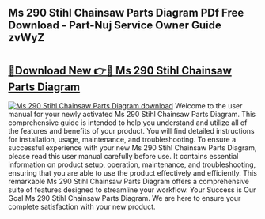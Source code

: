 ## Ms 290 Stihl Chainsaw Parts Diagram PDf Free Download - Part-Nuj Service Owner Guide zvWyZ

# <h2><a href="http://dfpwsf.blite.top/?on=Ms+290+Stihl+Chainsaw+Parts+Diagram">🔗Download New 👉🔴 Ms 290 Stihl Chainsaw Parts Diagram</a></h2>

[![Ms 290 Stihl Chainsaw Parts Diagram download](https://i.imgur.com/lujVjoI.png)](http://dfpwsf.blite.top/?on=Ms+290+Stihl+Chainsaw+Parts+Diagram)
Welcome to the user manual for your newly activated Ms 290 Stihl Chainsaw Parts Diagram. This comprehensive guide is intended to help you understand and utilize all of the features and benefits of your product. You will find detailed instructions for installation, usage, maintenance, and troubleshooting. To ensure a successful experience with your new Ms 290 Stihl Chainsaw Parts Diagram, please read this user manual carefully before use. It contains essential information on product setup, operation, maintenance, and troubleshooting, ensuring that you are able to use the product effectively and efficiently. This remarkable Ms 290 Stihl Chainsaw Parts Diagram offers a comprehensive suite of features designed to streamline your workflow. Your Success is Our Goal Ms 290 Stihl Chainsaw Parts Diagram. We are here to ensure your complete satisfaction with your new product.
